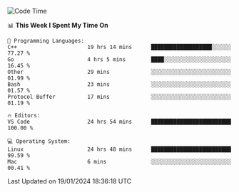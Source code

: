 
<!--START_SECTION:waka-->
![Code Time](http://img.shields.io/badge/Code%20Time-1%2C530%20hrs%2036%20mins-blue)

📊 **This Week I Spent My Time On** 

```text
💬 Programming Languages: 
C++                      19 hrs 14 mins      ███████████████████░░░░░░   77.27 % 
Go                       4 hrs 5 mins        ████░░░░░░░░░░░░░░░░░░░░░   16.45 % 
Other                    29 mins             ░░░░░░░░░░░░░░░░░░░░░░░░░   01.99 % 
Bash                     23 mins             ░░░░░░░░░░░░░░░░░░░░░░░░░   01.57 % 
Protocol Buffer          17 mins             ░░░░░░░░░░░░░░░░░░░░░░░░░   01.19 % 

🔥 Editors: 
VS Code                  24 hrs 54 mins      █████████████████████████   100.00 % 

💻 Operating System: 
Linux                    24 hrs 48 mins      █████████████████████████   99.59 % 
Mac                      6 mins              ░░░░░░░░░░░░░░░░░░░░░░░░░   00.41 % 
```


 Last Updated on 19/01/2024 18:36:18 UTC
<!--END_SECTION:waka-->

